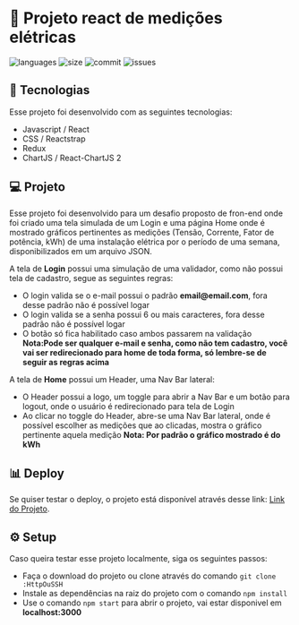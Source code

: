 # :electric_plug: Projeto react de medições elétricas

![languages](https://img.shields.io/github/languages/count/ArthurMassaini/project-atmos/)
![size](https://img.shields.io/github/repo-size/ArthurMassaini/project-atmos)
![commit](https://img.shields.io/github/last-commit/ArthurMassaini/project-atmos)
![issues](https://img.shields.io/github/issues/ArthurMassaini/project-atmos)

## :rocket: Tecnologias

Esse projeto foi desenvolvido com as seguintes tecnologias:
* Javascript / React
* CSS / Reactstrap
* Redux
* ChartJS / React-ChartJS 2

## :computer: Projeto

Esse projeto foi desenvolvido para um desafio proposto de fron-end onde foi criado uma tela simulada de um Login e uma página Home onde é mostrado gráficos pertinentes as medições (Tensão, Corrente, Fator de potência, kWh) de uma instalação elétrica por o período de uma semana, disponibilizados em um arquivo JSON.

A tela de **Login** possui uma simulação de uma validador, como não possui tela de cadastro, segue as seguintes regras:
* O login valida se o e-mail possui o padrão __email@email.com__, fora desse padrão não é possível logar
* O login valida se a senha possui 6 ou mais caracteres, fora desse padrão não é possível logar
* O botão só fica habilitado caso ambos passarem na validação
__Nota:Pode ser qualquer e-mail e senha, como não tem cadastro, você vai ser redirecionado para home de toda forma, só lembre-se de seguir as regras acima__

A tela de **Home** possui um Header, uma Nav Bar lateral:
* O Header possui a logo, um toggle para abrir a Nav Bar e um botão para logout, onde o usuário é redirecionado para tela de Login
* Ao clicar no toggle do Header, abre-se uma Nav Bar lateral, onde é possível escolher as medições que ao clicadas, mostra o gráfico pertinente aquela medição
__Nota: Por padrão o gráfico mostrado é do kWh__

## :bar_chart: Deploy

Se quiser testar o deploy, o projeto está disponível através desse link: [Link do Projeto](https://project-atmos.vercel.app/).

## :gear: Setup

Caso queira testar esse projeto localmente, siga os seguintes passos:
* Faça o download do projeto ou clone através do comando `git clone :HttpOuSSH` 
* Instale as dependências na raiz do projeto com o comando `npm install`
* Use o comando `npm start` para abrir o projeto, vai estar disponivel em **localhost:3000**
